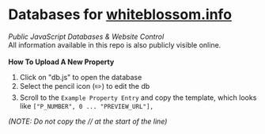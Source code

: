 # Databases for [whiteblossom.info](https://whiteblossom.info)
_Public JavaScript Databases & Website Control_
<br>
All information available in this repo is also publicly visible online.
<br><br>
**How To Upload A New Property**
1) Click on "db.js" to open the database
2) Select the pencil icon (✏️) to edit the db
3) Scroll to the `Example Property Entry` and copy the template, which looks like `["P_NUMBER", 0 ... "PREVIEW_URL"],`

_(NOTE: Do not copy the // at the start of the line)_

